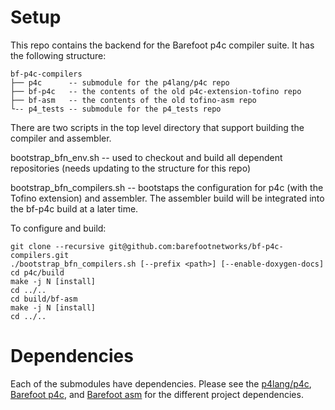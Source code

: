 # Setup

This repo contains the backend for the Barefoot p4c compiler suite.
It has the following structure:

```
bf-p4c-compilers
├── p4c      -- submodule for the p4lang/p4c repo
├── bf-p4c   -- the contents of the old p4c-extension-tofino repo
├── bf-asm   -- the contents of the old tofino-asm repo
└-- p4_tests -- submodule for the p4_tests repo
```

There are two scripts in the top level directory that support building
the compiler and assembler.

bootstrap_bfn_env.sh -- used to checkout and build all dependent
repositories (needs updating to the structure for this repo)

bootstrap_bfn_compilers.sh -- bootstaps the configuration for p4c
(with the Tofino extension) and assembler. The assembler build will be
integrated into the bf-p4c build at a later time.

To configure and build:
```
git clone --recursive git@github.com:barefootnetworks/bf-p4c-compilers.git
./bootstrap_bfn_compilers.sh [--prefix <path>] [--enable-doxygen-docs]
cd p4c/build
make -j N [install]
cd ../..
cd build/bf-asm
make -j N [install]
cd ../..
```

# Dependencies

Each of the submodules have dependencies. Please see the
[p4lang/p4c](p4c/README.md), [Barefoot p4c](bf-p4c/README.md), and
[Barefoot asm](bf-asm/README.md) for the different project
dependencies.
